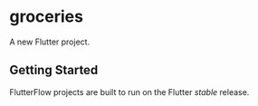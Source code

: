 # groceries

A new Flutter project.

## Getting Started

FlutterFlow projects are built to run on the Flutter _stable_ release.
